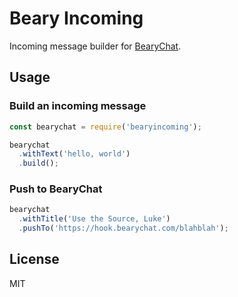 # Beary Incoming

Incoming message builder for [BearyChat][bc].

[bc]: https://bearychat.com/


## Usage

### Build an incoming message

```javascript
const bearychat = require('bearyincoming');

bearychat
  .withText('hello, world')
  .build();
```

### Push to BearyChat

```javascript
bearychat
  .withTitle('Use the Source, Luke')
  .pushTo('https://hook.bearychat.com/blahblah');
```


## License

MIT
